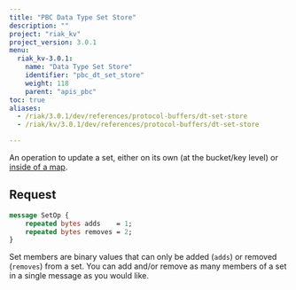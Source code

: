 ```yaml
---
title: "PBC Data Type Set Store"
description: ""
project: "riak_kv"
project_version: 3.0.1
menu:
  riak_kv-3.0.1:
    name: "Data Type Set Store"
    identifier: "pbc_dt_set_store"
    weight: 118
    parent: "apis_pbc"
toc: true
aliases:
  - /riak/3.0.1/dev/references/protocol-buffers/dt-set-store
  - /riak/kv/3.0.1/dev/references/protocol-buffers/dt-set-store

---
```


An operation to update a set, either on its own (at the bucket/key
level) or [inside of a map]({{<baseurl>}}riak/kv/3.0.1/developing/api/protocol-buffers/dt-map-store).

## Request

```protobuf
message SetOp {
    repeated bytes adds    = 1;
    repeated bytes removes = 2;
}
```

Set members are binary values that can only be added (`adds`) or removed
(`removes`) from a set. You can add and/or remove as many members of a
set in a single message as you would like.



